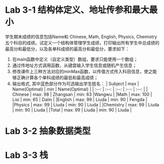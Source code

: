# Lab 3-1 结构体定义、地址传参和最大最小

  学生期末成绩的信息包括Name和 Chinese, Math, English, Physics, Chemistry五个科目的成绩。试定义一个结构体管理学生成绩，打印输出所有学生中总成绩的最高分和最低分，以及各单科成绩的最高分和最低分，要求如下：
 1. 在main函数中定义（自定义类型）数组，要求只能使用一个数组；
 2. 通过传地址方式调用函数，从键盘输入学生信息或随机产生信息；
 3. 修改课件上三种方法对应的minMax函数，以传值方式传入科目信息，使之能够正确计算各个单科成绩的最低和最高成绩；
 4. 输出格式, 其中蓝色部分作为可选输出学生姓名：
| Subject | max | Name(Optimal) | min | Name(Optimal) |
| :--: | :--: | :--: | :--: | :--: |
| Chinese | max: 98 | Zhangsan | min: 63 |Wangwu |
|Math | max: 100 | Lisi | min: 65 | Dalin |
|English | max: 99 | Liuda | min: 90 | Fengda |
|Physics | max: 99 | Liuda | min: 90 | Liuda |
|Chemistry | max: 99 | Liuda | min: 90 | Liuda |
|Total | max: 99 | Liuda | min: 90 | Liuda |

# Lab 3-2  抽象数据类型

# Lab 3-3 栈
